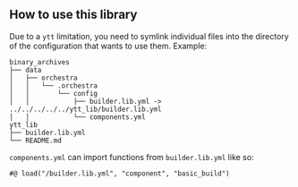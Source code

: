 ## How to use this library

Due to a `ytt` limitation, you need to symlink individual files into the directory of the configuration that wants
to use them. Example:
```
binary_archives
├── data
│   ├── orchestra
│   │   └── .orchestra
│   │       └── config
│   │           ├── builder.lib.yml -> ../../../../../ytt_lib/builder.lib.yml
│   │           └── components.yml
ytt_lib
├── builder.lib.yml
└── README.md
```

`components.yml` can import functions from `builder.lib.yml` like so:
```
#@ load("/builder.lib.yml", "component", "basic_build")
```
